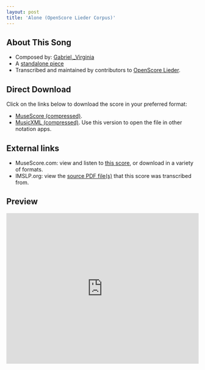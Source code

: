 ```yaml
---
layout: post
title: 'Alone (OpenScore Lieder Corpus)'
---
```


## About This Song

- Composed by: [Gabriel,_Virginia](https://fourscoreandmore.org/openscore/lieder/Gabriel,_Virginia)
- A [standalone piece](https://fourscoreandmore.org/openscore/lieder/Gabriel,_Virginia/_)
- Transcribed and maintained by contributors to [OpenScore Lieder].

[OpenScore Lieder]: https://musescore.com/openscore-lieder-corpus

## Direct Download

Click on the links below to download the score in your preferred format:
- [MuseScore (compressed)](https://github.com/openscore/lieder/blob/main/scores/Gabriel,_Virginia/_/Alone/lc6601231.mscz?raw=true).
- [MusicXML (compressed)](https://github.com/openscore/lieder/blob/main/scores/Gabriel,_Virginia/_/Alone/lc6601231.mxl?raw=true). Use this version to open the file in other notation apps.

## External links

- MuseScore.com: view and listen to [this score][MuseScore], or download in a variety of formats.
- IMSLP.org: view the [source PDF file(s)][IMSLP] that this score was transcribed from.

[MuseScore]: https://musescore.com/score/6601231
[IMSLP]: https://imslp.org/wiki/Special:ReverseLookup/286579

## Preview

<iframe width="100%" height="394" src="https://musescore.com/openscore-lieder-corpus/scores/6601231/embed" frameborder="0" allowfullscreen allow="autoplay; fullscreen"></iframe>
